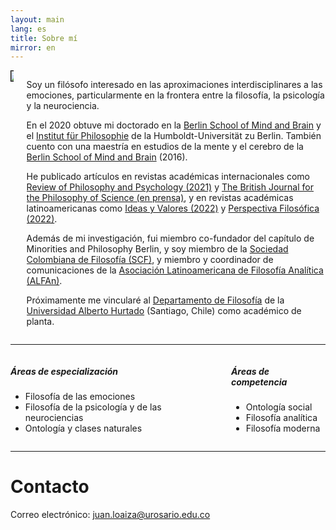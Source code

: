 ```yaml
---
layout: main
lang: es
title: Sobre mí
mirror: en
---
```


<div class="columns">

  <div class="column is-one-quarter">
  <img style="border: 1px solid black" src="{{ site.baseurl }}/img/academic_loaiza.png" />
  </div>


  <div class="column" markdown="1">
    
Soy un filósofo interesado en las aproximaciones interdisciplinares a las emociones, particularmente en la frontera entre la filosofía, la psicología y la neurociencia.

En el 2020 obtuve mi doctorado en la [Berlin School of Mind and Brain](http://www.mind-and-brain.de/home/) y el [Institut für Philosophie](https://www.philosophie.hu-berlin.de/) de la Humboldt-Universität zu Berlin. También cuento con una maestría en estudios de la mente y el cerebro de la [Berlin School of Mind and Brain](http://www.mind-and-brain.de/home/) (2016).

He publicado artículos en revistas académicas internacionales como [Review of Philosophy and Psychology (2021)](https://link.springer.com/article/10.1007%2Fs13164-020-00492-8) y [The British Journal for the Philosophy of Science (en prensa)](https://www.journals.uchicago.edu/doi/abs/10.1086/715207), y en revistas académicas latinoamericanas como [Ideas y Valores (2022)](https://revistas.unal.edu.co/index.php/idval/article/view/103859) y [Perspectiva Filosófica (2022)](https://periodicos.ufpe.br/revistas/perspectivafilosofica/article/view/256754/42986).

Además de mi investigación, fui miembro co-fundador del capítulo de Minorities and Philosophy Berlin, y soy miembro de la [Sociedad Colombiana de Filosofía (SCF)](https://www.socolfil.org/), y miembro y coordinador de comunicaciones de la [Asociación Latinoamericana de Filosofía Analítica (ALFAn)](http://alfa-n.org/es/).

Próximamente me vincularé al [Departamento de Filosofía](https://filosofiahumanidades.uahurtado.cl/departamentos/filosofia/) de la [Universidad Alberto Hurtado](https://www.uahurtado.cl/) (Santiago, Chile) como académico de planta.

  </div>
  
</div>

<hr>

<div class="columns">
  <div class="column">
    <h5>Áreas de especialización</h5>
    <ul>
      <li>Filosofía de las emociones</li>
      <li>Filosofía de la psicología y de las neurociencias</li>
      <li>Ontología y clases naturales</li>
    </ul>
  </div>
  <div class="column">
    <h5>Áreas de competencia</h5>
    <ul>
      <li>Ontología social</li>
      <li>Filosofía analítica</li>
      <li>Filosofía moderna</li>
    </ul>
  </div>
</div>

<hr>

# Contacto

Correo electrónico: [juan.loaiza@urosario.edu.co](mailto:juan.loaiza@urosario.edu.co)
